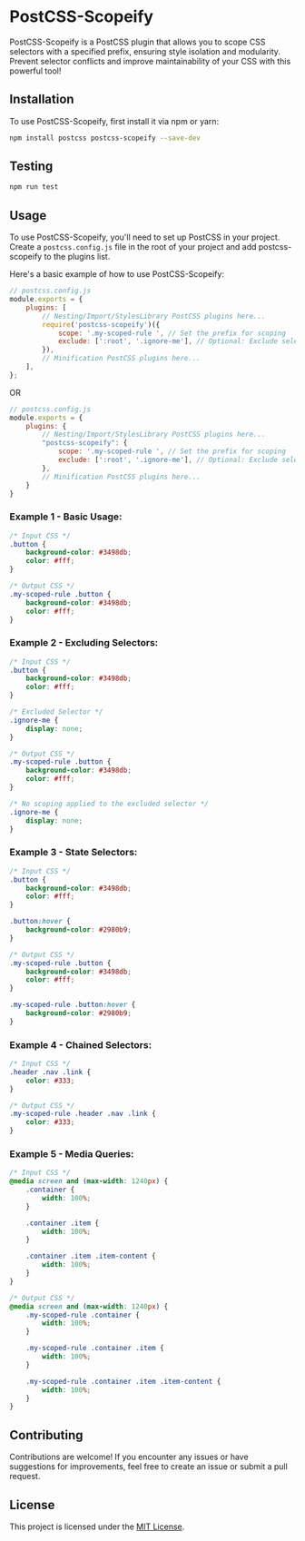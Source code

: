 # PostCSS-Scopeify

PostCSS-Scopeify is a PostCSS plugin that allows you to scope CSS selectors with a specified prefix, ensuring style isolation and modularity. Prevent selector conflicts and improve maintainability of your CSS with this powerful tool!

## Installation

To use PostCSS-Scopeify, first install it via npm or yarn:

```bash
npm install postcss postcss-scopeify --save-dev
```

## Testing

```bash
npm run test
```

## Usage
To use PostCSS-Scopeify, you'll need to set up PostCSS in your project. Create a `postcss.config.js` file in the root of your project and add postcss-scopeify to the plugins list.

Here's a basic example of how to use PostCSS-Scopeify:
```javascript
// postcss.config.js
module.exports = {
    plugins: [
        // Nesting/Import/StylesLibrary PostCSS plugins here...
        require('postcss-scopeify')({
            scope: '.my-scoped-rule ', // Set the prefix for scoping
            exclude: [':root', '.ignore-me'], // Optional: Exclude selectors from scoping
        }),
        // Minification PostCSS plugins here...
    ],
};
```
OR
```javascript
// postcss.config.js
module.exports = {
    plugins: {
        // Nesting/Import/StylesLibrary PostCSS plugins here...
        "postcss-scopeify": {
            scope: '.my-scoped-rule ', // Set the prefix for scoping
            exclude: [':root', '.ignore-me'], // Optional: Exclude selectors from scoping
        },
        // Minification PostCSS plugins here...
    }
}
```

### Example 1 - Basic Usage:

```css
/* Input CSS */
.button {
    background-color: #3498db;
    color: #fff;
}

/* Output CSS */
.my-scoped-rule .button {
    background-color: #3498db;
    color: #fff;
}
```

### Example 2 - Excluding Selectors:

```css
/* Input CSS */
.button {
    background-color: #3498db;
    color: #fff;
}

/* Excluded Selector */
.ignore-me {
    display: none;
}

/* Output CSS */
.my-scoped-rule .button {
    background-color: #3498db;
    color: #fff;
}

/* No scoping applied to the excluded selector */
.ignore-me {
    display: none;
}
```

### Example 3 - State Selectors:

```css
/* Input CSS */
.button {
    background-color: #3498db;
    color: #fff;
}

.button:hover {
    background-color: #2980b9;
}

/* Output CSS */
.my-scoped-rule .button {
    background-color: #3498db;
    color: #fff;
}

.my-scoped-rule .button:hover {
    background-color: #2980b9;
}
```

### Example 4 - Chained Selectors:

```css
/* Input CSS */
.header .nav .link {
    color: #333;
}

/* Output CSS */
.my-scoped-rule .header .nav .link {
    color: #333;
}
```

### Example 5 - Media Queries:

```css
/* Input CSS */
@media screen and (max-width: 1240px) {
    .container {
        width: 100%;
    }

    .container .item {
        width: 100%;
    }

    .container .item .item-content {
        width: 100%;
    }
}

/* Output CSS */
@media screen and (max-width: 1240px) {
    .my-scoped-rule .container {
        width: 100%;
    }

    .my-scoped-rule .container .item {
        width: 100%;
    }

    .my-scoped-rule .container .item .item-content {
        width: 100%;
    }
}
```

## Contributing
Contributions are welcome! If you encounter any issues or have suggestions for improvements, feel free to create an issue or submit a pull request.

## License
This project is licensed under the [MIT License](https://github.com/c0rdyc3p5/postcss-scopeify/blob/main/LICENSE).